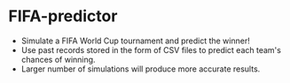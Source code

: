 # FIFA-predictor
- Simulate a FIFA World Cup tournament and predict the winner!
- Use past records stored in the form of CSV files to predict each team's chances of winning.
- Larger number of simulations will produce more accurate results.
